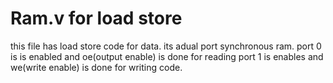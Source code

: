 # Ram.v for load store
this file has load store code for data.
its adual port synchronous ram.
port 0 is is enabled and oe(output enable) is done for reading
port 1 is enables and we(write enable) is done for writing code.

